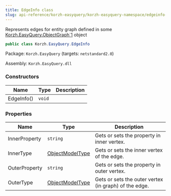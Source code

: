 ```yaml
---
title: EdgeInfo class
slug: api-reference/korzh-easyquery/korzh-easyquery-namespace/edgeinfo-class
---
```



Represents edges for entity graph defined in some [Korzh.EasyQuery.ObjectGraph`1](/api-reference/korzh-easyquery/korzh-easyquery-namespace/objectgraph-t--class) object
```csharp
public class Korzh.EasyQuery.EdgeInfo

```
Package: `Korzh.EasyQuery` (targets: `netstandard2.0`)

Assembly: `Korzh.EasyQuery.dll`

### Constructors

| Name | Type | Description | 
| --- | --- | --- | 
| EdgeInfo() | `void` |  | 


### Properties

| Name | Type | Description | 
| --- | --- | --- | 
| InnerProperty | `string` | Gets or sets the property in inner vertex. | 
| InnerType | [ObjectModelType](/api-reference/korzh-easyquery/korzh-easyquery-namespace/objectmodeltype-class) | Gets or sets the inner vertex of the edge. | 
| OuterProperty | `string` | Gets or sets the property in outer vertex. | 
| OuterType | [ObjectModelType](/api-reference/korzh-easyquery/korzh-easyquery-namespace/objectmodeltype-class) | Gets or sets the outer vertex (in graph) of the edge. |